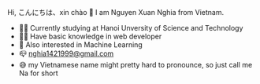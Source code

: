 Hi, こんにちは、xin chào 👋
I am Nguyen Xuan Nghia from Vietnam. 

- 🐱‍👤 Currently studying at Hanoi Unversity of Science and Technology
- 🐱‍👓 Have basic knowledge in web developer
- 🧠 Also interested in Machine Learning
- 📪 nghia1421999@gmail.com
- 😅 my Vietnamese name might pretty hard to pronounce, so just call me Na for short
